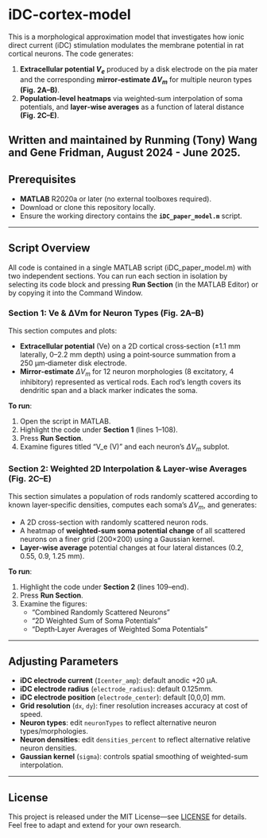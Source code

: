 # iDC-cortex-model
This is a morphological approximation model that investigates how ionic direct current (iDC) stimulation modulates the membrane potential in rat cortical neurons. 
The code generates:
1. **Extracellular potential $V_e$** produced by a disk electrode on the pia mater and the corresponding **mirror‐estimate $\Delta V_m$** for multiple neuron types **(Fig. 2A–B)**.
2. **Population‐level heatmaps** via weighted‐sum interpolation of soma potentials, and **layer‐wise averages** as a function of lateral distance **(Fig. 2C–E)**.

Written and maintained by Runming (Tony) Wang and Gene Fridman, August 2024 - June 2025.
---

## Prerequisites

* **MATLAB** R2020a or later (no external toolboxes required).
* Download or clone this repository locally.
* Ensure the working directory contains the **`iDC_paper_model.m`** script.

---

## Script Overview

All code is contained in a single MATLAB script (iDC_paper_model.m) with two independent sections. You can run each section in isolation by selecting its code block and pressing **Run Section** (in the MATLAB Editor) or by copying it into the Command Window.

### Section 1: Ve & ΔVm for Neuron Types (Fig. 2A–B)

This section computes and plots:

* **Extracellular potential** (Ve) on a 2D cortical cross‐section (±1.1 mm laterally, 0–2.2 mm depth) using a point‐source summation from a 250 µm‐diameter disk electrode.
* **Mirror‐estimate** $\Delta V_m$ for 12 neuron morphologies (8 excitatory, 4 inhibitory) represented as vertical rods.  Each rod’s length covers its dendritic span and a black marker indicates the soma.

**To run**:

1. Open the script in MATLAB.
2. Highlight the code under **Section 1** (lines 1–108).
3. Press **Run Section**.
4. Examine figures titled “V\_e (V)” and each neuron’s $\Delta V_m$ subplot.

### Section 2: Weighted 2D Interpolation & Layer‐wise Averages (Fig. 2C–E)

This section simulates a population of rods randomly scattered according to known layer‐specific densities, computes each soma’s $\Delta V_m$, and generates:

* A 2D cross-section with randomly scattered neuron rods.
* A heatmap of **weighted‐sum soma potential change** of all scattered neurons on a finer grid (200×200) using a Gaussian kernel.
* **Layer‐wise average** potential changes at four lateral distances (0.2, 0.55, 0.9, 1.25 mm).

**To run**:

1. Highlight the code under **Section 2** (lines 109–end).
2. Press **Run Section**.
3. Examine the figures:
   * “Combined Randomly Scattered Neurons”
   * “2D Weighted Sum of Soma Potentials”
   * “Depth‑Layer Averages of Weighted Soma Potentials”

---

## Adjusting Parameters

* **iDC electrode current** (`Icenter_amp`): default anodic +20 µA.
* **iDC electrode radius** (`electrode_radius`): default 0.125mm. 
* **iDC electrode position** (`electrode_center`): default [0,0,0] mm.
* **Grid resolution** (`dx`, `dy`): finer resolution increases accuracy at cost of speed. 
* **Neuron types**: edit `neuronTypes` to reflect alternative neuron types/morphologies.
* **Neuron densities**: edit `densities_percent` to reflect alternative relative neuron densities.
* **Gaussian kernel** (`sigma`): controls spatial smoothing of weighted-sum interpolation.


---

## License

This project is released under the MIT License—see [LICENSE](LICENSE) for details.  Feel free to adapt and extend for your own research.


